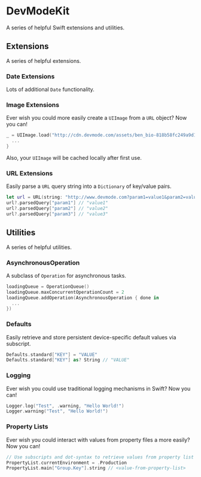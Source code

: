 # DevModeKit
A series of helpful Swift extensions and utilities.

## Extensions
A series of helpful extensions.

### Date Extensions
Lots of additional `Date` functionality.

### Image Extensions
Ever wish you could more easily create a `UIImage` from a `URL` object?  Now you can!
```swift
_ = UIImage.load("http://cdn.devmode.com/assets/ben_bio-818b58fc249a9d19ba5a5ce436dd54e1.jpg") { image in
  ...
}
```
Also, your `UIImage` will be cached locally after first use.

### URL Extensions
Easily parse a `URL` query string into a `Dictionary` of key/value pairs.
```swift
let url = URL(string: "http://www.devmode.com?param1=value1&param2=value2&param3=value3")
url?.parsedQuery["param1"] // "value1"
url?.parsedQuery["param2"] // "value2"
url?.parsedQuery["param3"] // "value3"
```

## Utilities
A series of helpful utilities.

### AsynchronousOperation
A subclass of `Operation` for asynchronous tasks.
```swift
loadingQueue = OperationQueue()
loadingQueue.maxConcurrentOperationCount = 2
loadingQueue.addOperation(AsynchronousOperation { done in
  ...
})
```
### Defaults
Easily retrieve and store persistent device-specific default values via subscript.
```swift
Defaults.standard["KEY"] = "VALUE"
Defaults.standard["KEY"] as? String // "VALUE"
```
### Logging
Ever wish you could use traditional logging mechanisms in Swift?  Now you can!
```swift
Logger.log("Test", .warning, "Hello World!")
Logger.warning("Test", "Hello World!")
```
### Property Lists
Ever wish you could interact with values from property files a more easily?  Now you can!  
```swift
// Use subscripts and dot-syntax to retrieve values from property list files.
PropertyList.currentEnvironment = .Production
PropertyList.main["Group.Key"].string // <value-from-property-list>
```
